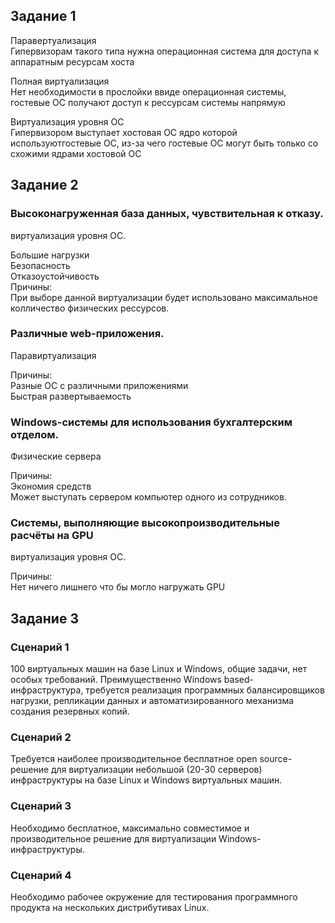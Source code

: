 ## Задание 1

Паравертуализация\
Гипервизорам такого типа нужна операционная система для доступа к аппаратным ресурсам хоста

Полная виртуализация\
Нет необходимости в прослойки ввиде операционная системы, гостевые ОС получают доступ к рессурсам системы напрямую

Виртуализация уровня ОС\
Гипервизором выступает хостовая ОС ядро которой используютгостевые ОС, из-за чего гостевые ОС могут быть только со схожими ядрами хостовой ОС


## Задание 2
### Высоконагруженная база данных, чувствительная к отказу.
виртуализация уровня ОС.

Большие нагрузки\
Безопасность\
Отказоустойчивость\
Причины:\
При выборе данной виртуализации будет использовано максимальное колличество физических рессурсов.

### Различные web-приложения.
Паравиртуализация

Причины:\
Разные ОС с различными приложениями\
Быстрая развертываемость

### Windows-системы для использования бухгалтерским отделом.
Физические сервера

Причины:\
Экономия средств\
Может выступать сервером компьютер одного из сотрудников.

### Системы, выполняющие высокопроизводительные расчёты на GPU
виртуализация уровня ОС. 

Причины:\
Нет ничего лишнего что бы могло нагружать GPU


## Задание 3

### Cценарий 1
100 виртуальных машин на базе Linux и Windows, общие задачи, нет особых требований. Преимущественно Windows based-инфраструктура, требуется реализация программных балансировщиков нагрузки, репликации данных и автоматизированного механизма создания резервных копий.



### Cценарий 2
Требуется наиболее производительное бесплатное open source-решение для виртуализации небольшой (20-30 серверов) инфраструктуры на базе Linux и Windows виртуальных машин.

### Cценарий 3
Необходимо бесплатное, максимально совместимое и производительное решение для виртуализации Windows-инфраструктуры.


### Cценарий 4
Необходимо рабочее окружение для тестирования программного продукта на нескольких дистрибутивах Linux.